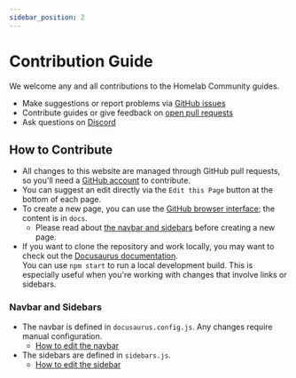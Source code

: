 ```yaml
---
sidebar_position: 2
---
```

# Contribution Guide

We welcome any and all contributions to the Homelab Community guides.


- Make suggestions or report problems via [GitHub issues](https://github.com/HomelabCommunity/guides/issues)
- Contribute guides or give feedback on [open pull requests](https://github.com/HomelabCommunity/guides/pulls)
- Ask questions on [Discord](https://discord.gg/homelab)

## How to Contribute

- All changes to this website are managed through GitHub pull requests, so you'll need a [GitHub account](https://github.com/) to contribute. 
- You can suggest an edit directly via the `Edit this Page` button at the bottom of each page. 
- To create a new page, you can use the [GitHub browser interface](https://github.com/HomelabCommunity/guides); the content is in  `docs`. 
  - Please read about [the navbar and sidebars](#navbar-and-sidebars) before creating a new page.
- If you want to clone the repository and work locally, you may want to check out the [Docusaurus documentation](https://docusaurus.io/docs/installation).  
You can use `npm start` to run a local development build. This is especially useful when you're working with changes that involve links or sidebars.

### Navbar and Sidebars

- The navbar is defined in `docusaurus.config.js`. Any changes require manual configuration.
  - [How to edit the navbar](https://docusaurus.io/docs/api/themes/configuration#navbar)
- The sidebars are defined in `sidebars.js`.
  - [How to edit the sidebar](https://docusaurus.io/docs/sidebar)
